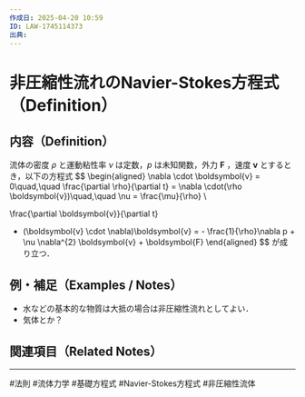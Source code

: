 ```yaml
---
作成日: 2025-04-20 10:59
ID: LAW-1745114373
出典:
---
```


# 非圧縮性流れのNavier-Stokes方程式（Definition）

## 内容（Definition）

流体の密度 $\rho$ と運動粘性率 $\nu$ は定数，$p$ は未知関数，外力 $\boldsymbol{F}$ ，速度 $\boldsymbol{v}$ とするとき，以下の方程式
$$
\begin{aligned}
\nabla \cdot \boldsymbol{v} = 0\quad,\quad
\frac{\partial \rho}{\partial t} = \nabla \cdot(\rho \boldsymbol{v})\quad,\quad
\nu = \frac{\mu}{\rho} \\

\frac{\partial \boldsymbol{v}}{\partial t}
 + (\boldsymbol{v} \cdot \nabla)\boldsymbol{v}
 = - \frac{1}{\rho}\nabla p + \nu \nabla^{2} \boldsymbol{v} + \boldsymbol{F}
\end{aligned}
$$
が成り立つ．
## 例・補足（Examples / Notes）

- 水などの基本的な物質は大抵の場合は非圧縮性流れとしてよい．
- 気体とか？

## 関連項目（Related Notes）



---
#法則 #流体力学 #基礎方程式 #Navier-Stokes方程式 #非圧縮性流体